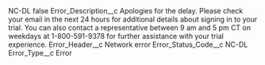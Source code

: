 <?xml version="1.0" encoding="UTF-8"?>
<CustomMetadata xmlns="http://soap.sforce.com/2006/04/metadata" xmlns:xsi="http://www.w3.org/2001/XMLSchema-instance" xmlns:xsd="http://www.w3.org/2001/XMLSchema">
    <label>NC-DL</label>
    <protected>false</protected>
    <values>
        <field>Error_Description__c</field>
        <value xsi:type="xsd:string">Apologies for the delay. Please check your email in the next 24 hours for additional details about signing in to your trial. You can also contact a representative between 9 am and 5 pm CT on weekdays at 1-800-591-9378 for further assistance with your trial experience.</value>
    </values>
    <values>
        <field>Error_Header__c</field>
        <value xsi:type="xsd:string">Network error</value>
    </values>
    <values>
        <field>Error_Status_Code__c</field>
        <value xsi:type="xsd:string">NC-DL</value>
    </values>
    <values>
        <field>Error_Type__c</field>
        <value xsi:type="xsd:string">Error</value>
    </values>
</CustomMetadata>
